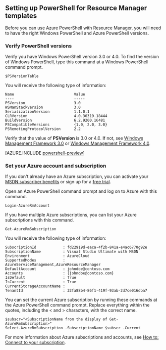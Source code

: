 ## Setting up PowerShell for Resource Manager templates

Before you can use Azure PowerShell with Resource Manager, you will need to have the right Windows PowerShell and Azure PowerShell versions.

### Verify PowerShell versions

Verify you have Windows PowerShell version 3.0 or 4.0. To find the version of Windows PowerShell, type this command at a Windows PowerShell command prompt.

	$PSVersionTable

You will receive the following type of information:

	Name                           Value
	----                           -----
	PSVersion                      3.0
	WSManStackVersion              3.0
	SerializationVersion           1.1.0.1
	CLRVersion                     4.0.30319.18444
	BuildVersion                   6.2.9200.16481
	PSCompatibleVersions           {1.0, 2.0, 3.0}
	PSRemotingProtocolVersion      2.2


Verify that the value of **PSVersion** is 3.0 or 4.0. If not, see [Windows Management Framework 3.0](http://www.microsoft.com/download/details.aspx?id=34595) or [Windows Management Framework 4.0](http://www.microsoft.com/download/details.aspx?id=40855).

[AZURE.INCLUDE [powershell-preview](../../includes/powershell-preview-inline-include.md)]

### Set your Azure account and subscription

If you don't already have an Azure subscription, you can activate your [MSDN subscriber benefits](http://azure.microsoft.com/pricing/member-offers/msdn-benefits-details/) or sign up for a [free trial](http://azure.microsoft.com/pricing/free-trial/).

Open an Azure PowerShell command prompt and log on to Azure with this command.

	Login-AzureRmAccount

If you have multiple Azure subscriptions, you can list your Azure subscriptions with this command.

	Get-AzureRmSubscription

You will receive the following type of information:

	SubscriptionId            : fd22919d-eaca-4f2b-841a-e4ac6770g92e
	SubscriptionName          : Visual Studio Ultimate with MSDN
	Environment               : AzureCloud
	SupportedModes            : AzureServiceManagement,AzureResourceManager
	DefaultAccount            : johndoe@contoso.com
	Accounts                  : {johndoe@contoso.com}
	IsDefault                 : True
	IsCurrent                 : True
	CurrentStorageAccountName :
	TenantId                  : 32fa88b4-86f1-419f-93ab-2d7ce016dba7

You can set the current Azure subscription by running these commands at the Azure PowerShell command prompt. Replace everything within the quotes, including the < and > characters, with the correct name.

	$subscr="<SubscriptionName from the display of Get-AzureRmSubscription>"
	Select-AzureRmSubscription -SubscriptionName $subscr -Current

For more information about Azure subscriptions and accounts, see [How to: Connect to your subscription](powershell-install-configure.md#Connect).
